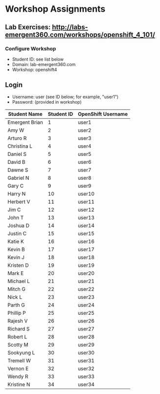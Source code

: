 # Workshop Assignments
## Lab Exercises: http://labs-emergent360.com/workshops/openshift_4_101/
### Configure Workshop
- Student ID: see list below
- Domain: lab-emergent360.com
- Workshop: openshift4

## Login
- Username: user<id> (see ID below; for example, "user1")
- Password: (provided in workshop)

| Student Name | Student ID | OpenShift Username | 
|------------ | ---------------| ---------------|
|	Emergent Brian	|	1	|	user1	|
|	Amy W	|	2	|	user2	|
|	Arturo R |	3	|	user3	|
|	Christina L |	4	|	user4	|
| Daniel S  |	5	|	user5	|
|	David B |	6	|	user6	|
|	Dawne S |	7	|	user7	|
|	Gabriel N |	8	|	user8	|
| Gary C  |	9	|	user9	|
|	Harry N  |	10	|	user10	|
|	Herbert V |	11	|	user11	|
| Jim C | 12 | user12 |
| John T | 13 | user13 |
| Joshua D | 14 | user14 |
| Justin C | 15 | user15 |
| Katie K | 16 | user16 |
| Kevin B | 17 | user17 |
| Kevin J | 18 | user18 |  
| Kristen D| 19 | user19 |  
| Mark E | 20 | user20 |  
| Michael L | 21 | user21 |
| Mitch G | 22 | user22 |
| Nick L | 23 | user23 |
| Parth G | 24 | user24 |
| Phillip P | 25 | user25 |
| Rajesh V | 26 | user26 |
| Richard S | 27 | user27 |
| Robert L | 28 | user28 |
| Scotty M | 29 | user29 |
| Sookyung L | 30 | user30 |
| Tremell W | 31 | user31 |
| Vernon E | 32 | user32 |
| Wendy R | 33 | user33 |
| Kristine N | 34 | user34 |  
  
  
